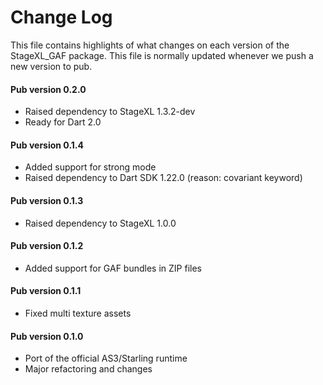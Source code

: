 # Change Log

This file contains highlights of what changes on each version of the StageXL_GAF
package. This file is normally updated whenever we push a new version to pub.

#### Pub version 0.2.0
  * Raised dependency to StageXL 1.3.2-dev
  * Ready for Dart 2.0

#### Pub version 0.1.4
  * Added support for strong mode
  * Raised dependency to Dart SDK 1.22.0 (reason: covariant keyword)

#### Pub version 0.1.3
  * Raised dependency to StageXL 1.0.0

#### Pub version 0.1.2
  * Added support for GAF bundles in ZIP files

#### Pub version 0.1.1
  * Fixed multi texture assets

#### Pub version 0.1.0
  * Port of the official AS3/Starling runtime
  * Major refactoring and changes
